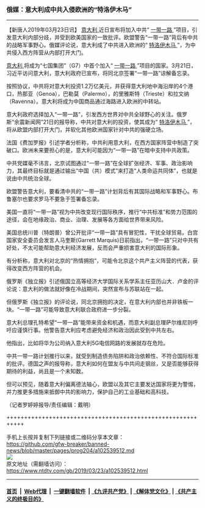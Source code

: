 ### 俄媒：意大利成中共入侵欧洲的“特洛伊木马”
------------------------

<div class="post_content" itemprop="articleBody">
 <p>
  【新唐人2019年03月23日讯】
  <a href="https://www.ntdtv.com/gb/意大利.htm">
   意大利
  </a>
  近日宣布将加入中共“
  <a href="https://www.ntdtv.com/gb/一带一路.htm">
   一带一路
  </a>
  ”项目，引发意大利内部分歧，并受到欧美国家的一致批评。欧盟警告“一带一路”背后有中共的战略军事野心。俄媒评论说，意大利成了中共进入欧洲的“
  <a href="https://www.ntdtv.com/gb/特洛伊木马.htm">
   特洛伊木马
  </a>
  ”，为中共侵入西方阵营从内部打开大门。
 </p>
 <p>
  <a href="https://www.ntdtv.com/gb/意大利.htm">
   意大利
  </a>
  将成为“七国集团”（G7）中首个加入“
  <a href="https://www.ntdtv.com/gb/一带一路.htm">
   一带一路
  </a>
  ”项目的国家。3月21日，习近平访问意大利，意大利政府已宣布，将同北京签署“一带一路”谅解备忘录。
 </p>
 <p>
  按照协议，中共将对意大利投资1.2万亿美元，并获得意大利地中海沿岸的4个港口，热那亚（Genoa），巴勒莫（Palermo），的里雅斯特（Trieste）和拉文纳（Ravenna）。意大利将成为中国商品通过海路进入欧洲的中转站。
 </p>
 <p>
  意大利政府选择加入“一带一路”，引发西方世界对中共全球野心的关注。俄罗斯“余震新闻网”21日的报导称，中共对意大利的投资，使其成为“
  <a href="https://www.ntdtv.com/gb/特洛伊木马.htm">
   特洛伊木马
  </a>
  ”，将从欧盟内部打开大门，并软化其他欧洲国家针对中共的强硬立场。
 </p>
 <p>
  法国《费加罗报》引述学者分析称，中共利用意大利，在西方国家阵营中制造了突破口。欧洲未来要担心的是，意大利可能因为“一带一路”在暗中支持中共政策。
 </p>
 <p>
  中共党媒毫不讳言，北京试图通过“一带一路”在全球扩张经济、军事、政治影响力，其最终目标就是通过输出“中国（共）模式”来打造“人类命运共同体”，也就是说由中共统治全球。
 </p>
 <p>
  欧盟警告意大利，要看清中共的“一带一路”计划背后有其国际战略和军事野心。布鲁塞尔也要求罗马不要急于签署备忘录。
 </p>
 <p>
  美国一直将“一带一路”视为中共改变现行国际秩序，推行“中共标准”和势力范围的途径，会在地缘政治、商业、治理、发展等各方面给世界带来风险。
 </p>
 <p>
  美国总统川普（特朗普）曾公开批评“一带一路”具有冒犯性，干扰全球贸易。白宫国家安全委员会发言人马奎斯(Garrett Marquis)日前指出，“一带一路”只对中共有好处，不太可能帮助意大利经济发展，反而会严重损害意大利的国际形象。
 </p>
 <p>
  有分析称，意大利对北京的“热情拥抱”，可能令北京这个共产主义阵营的代表，获得改变西方阵营的机会。
 </p>
 <p>
  俄罗斯《独立报》引述俄国立高等经济大学国际关系学系主任亚历山大．卢金的评论说：意大利的做法就好像在冷战期间，突然宣布与苏联站在一起。
 </p>
 <p>
  但俄罗斯《独立报》的评论说，同北京拥抱的决定，在意大利内部也并非铁板一块。“一带一路”可能导致意大利联合政府进一步分裂。
 </p>
 <p>
  意大利总理孔特希望“一带一路”能带来资金和机遇，而意大利副总理萨尔维尼则呼吁应谨慎行事。他警告意大利应考虑避免经济和政治因此受到中共左右。
 </p>
 <p>
  他指出，比如将华为公司纳入意大利5G电信网路的发展就存在危险。
 </p>
 <p>
  中共一带一路计划推行以来，就受到制造债务陷阱和政治依赖性、不符合国际标准的批评。德国之声的报导称，意大利如何在盟友与中共间走钢丝，又是否能够获得期待的利益，尚且是一个未知数。
 </p>
 <p>
  但可以预见，随着意大利偏离德法轴心，欧盟以及其它主要发达国家将更为警惕，并力推更多措施来抵御中共的影响力，保护自己的工业基础和高科技。
 </p>
 <p>
  （记者罗婷婷报导/责任编辑：戴明）
 </p>
 <div class="single_ad">
 </div>
</div>

+++++++++++++++++++++++++++++++++++++++++++++++++++++++++++<br/><br/>
手机上长按并复制下列链接或二维码分享本文章：<br/>
https://github.com/gfw-breaker/banned-news/blob/master/pages/prog204/a102539512.md <br/>
<a href='https://github.com/gfw-breaker/banned-news/blob/master/pages/prog204/a102539512.md'><img src='https://github.com/gfw-breaker/banned-news/blob/master/pages/prog204/a102539512.md.png'/></a> <br/>
原文地址（需翻墙访问）：https://www.ntdtv.com/gb/2019/03/23/a102539512.html


------------------------
#### [首页](https://github.com/gfw-breaker/banned-news/blob/master/README.md) &nbsp;|&nbsp; [Web代理](https://github.com/labour-camp/helloworld) &nbsp;|&nbsp; [一键翻墙软件](https://github.com/gfw-breaker/nogfw/blob/master/README.md) &nbsp;| [《九评共产党》](https://github.com/gfw-breaker/9ping.md/blob/master/README.md#九评之一评共产党是什么) | [《解体党文化》](https://github.com/gfw-breaker/jtdwh.md/blob/master/README.md) | [《共产主义的终极目的》](https://github.com/gfw-breaker/gczydzjmd.md/blob/master/README.md)

